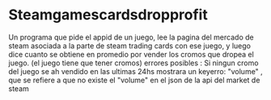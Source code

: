 # Steamgamescardsdropprofit
Un programa que pide el appid de un juego, lee la pagina del mercado de steam asociada a la parte de steam trading cards con ese juego, y luego dice cuanto se obtiene en promedio por vender los cromos que dropea el juego. (el juego tiene que tener cromos)
errores posibles : 
Si ningun cromo del juego se ah vendido en las ultimas 24hs mostrara un keyerro: "volume" , que se refiere a que no existe el "volume" en el json de la api del market de steam

